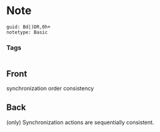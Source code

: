 # Note
```
guid: Bd|)DR,0h+
notetype: Basic
```

### Tags
```
```

## Front
synchronization order consistency

## Back
(only) Synchronization actions are sequentially consistent.
